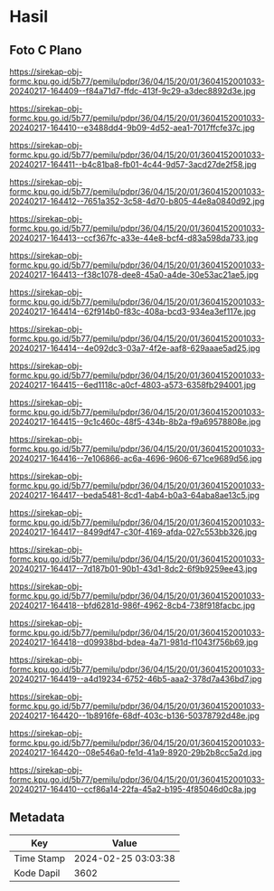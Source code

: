 # Hasil

## Foto C Plano

https://sirekap-obj-formc.kpu.go.id/5b77/pemilu/pdpr/36/04/15/20/01/3604152001033-20240217-164409--f84a71d7-ffdc-413f-9c29-a3dec8892d3e.jpg

https://sirekap-obj-formc.kpu.go.id/5b77/pemilu/pdpr/36/04/15/20/01/3604152001033-20240217-164410--e3488dd4-9b09-4d52-aea1-7017ffcfe37c.jpg

https://sirekap-obj-formc.kpu.go.id/5b77/pemilu/pdpr/36/04/15/20/01/3604152001033-20240217-164411--b4c81ba8-fb01-4c44-9d57-3acd27de2f58.jpg

https://sirekap-obj-formc.kpu.go.id/5b77/pemilu/pdpr/36/04/15/20/01/3604152001033-20240217-164412--7651a352-3c58-4d70-b805-44e8a0840d92.jpg

https://sirekap-obj-formc.kpu.go.id/5b77/pemilu/pdpr/36/04/15/20/01/3604152001033-20240217-164413--ccf367fc-a33e-44e8-bcf4-d83a598da733.jpg

https://sirekap-obj-formc.kpu.go.id/5b77/pemilu/pdpr/36/04/15/20/01/3604152001033-20240217-164413--f38c1078-dee8-45a0-a4de-30e53ac21ae5.jpg

https://sirekap-obj-formc.kpu.go.id/5b77/pemilu/pdpr/36/04/15/20/01/3604152001033-20240217-164414--62f914b0-f83c-408a-bcd3-934ea3ef117e.jpg

https://sirekap-obj-formc.kpu.go.id/5b77/pemilu/pdpr/36/04/15/20/01/3604152001033-20240217-164414--4e092dc3-03a7-4f2e-aaf8-629aaae5ad25.jpg

https://sirekap-obj-formc.kpu.go.id/5b77/pemilu/pdpr/36/04/15/20/01/3604152001033-20240217-164415--6ed1118c-a0cf-4803-a573-6358fb294001.jpg

https://sirekap-obj-formc.kpu.go.id/5b77/pemilu/pdpr/36/04/15/20/01/3604152001033-20240217-164415--9c1c460c-48f5-434b-8b2a-f9a69578808e.jpg

https://sirekap-obj-formc.kpu.go.id/5b77/pemilu/pdpr/36/04/15/20/01/3604152001033-20240217-164416--7e106866-ac6a-4696-9606-671ce9689d56.jpg

https://sirekap-obj-formc.kpu.go.id/5b77/pemilu/pdpr/36/04/15/20/01/3604152001033-20240217-164417--beda5481-8cd1-4ab4-b0a3-64aba8ae13c5.jpg

https://sirekap-obj-formc.kpu.go.id/5b77/pemilu/pdpr/36/04/15/20/01/3604152001033-20240217-164417--8499df47-c30f-4169-afda-027c553bb326.jpg

https://sirekap-obj-formc.kpu.go.id/5b77/pemilu/pdpr/36/04/15/20/01/3604152001033-20240217-164417--7d187b01-90b1-43d1-8dc2-6f9b9259ee43.jpg

https://sirekap-obj-formc.kpu.go.id/5b77/pemilu/pdpr/36/04/15/20/01/3604152001033-20240217-164418--bfd6281d-986f-4962-8cb4-738f918facbc.jpg

https://sirekap-obj-formc.kpu.go.id/5b77/pemilu/pdpr/36/04/15/20/01/3604152001033-20240217-164418--d09938bd-bdea-4a71-981d-f1043f756b69.jpg

https://sirekap-obj-formc.kpu.go.id/5b77/pemilu/pdpr/36/04/15/20/01/3604152001033-20240217-164419--a4d19234-6752-46b5-aaa2-378d7a436bd7.jpg

https://sirekap-obj-formc.kpu.go.id/5b77/pemilu/pdpr/36/04/15/20/01/3604152001033-20240217-164420--1b8916fe-68df-403c-b136-50378792d48e.jpg

https://sirekap-obj-formc.kpu.go.id/5b77/pemilu/pdpr/36/04/15/20/01/3604152001033-20240217-164420--08e546a0-fe1d-41a9-8920-29b2b8cc5a2d.jpg

https://sirekap-obj-formc.kpu.go.id/5b77/pemilu/pdpr/36/04/15/20/01/3604152001033-20240217-164410--ccf86a14-22fa-45a2-b195-4f85046d0c8a.jpg


## Metadata

| Key        | Value               |
| ---------- | ------------------- |
| Time Stamp | 2024-02-25 03:03:38 |
| Kode Dapil | 3602                |



